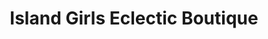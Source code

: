 ---
title: "Island Girls Eclectic Boutique"
url: /pender-island/island-girls-eclectic-boutique/
shop: Kleidung
---
